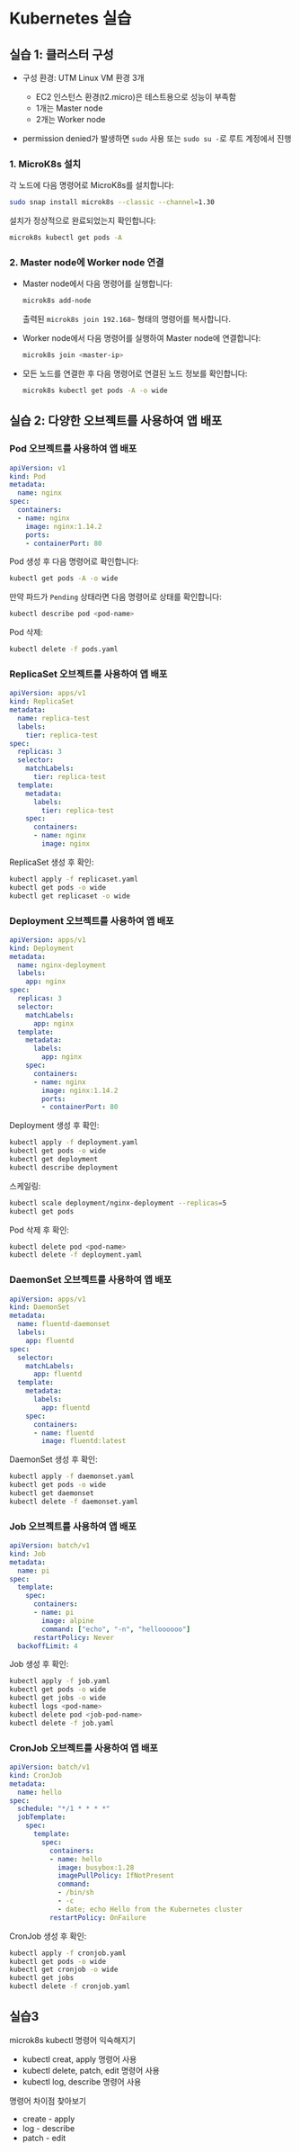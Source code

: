 


# Kubernetes 실습

## 실습 1: 클러스터 구성
- 구성 환경: UTM Linux VM 환경 3개
  - EC2 인스턴스 환경(t2.micro)은 테스트용으로 성능이 부족함
  - 1개는 Master node
  - 2개는 Worker node

- permission denied가 발생하면 `sudo` 사용 또는 `sudo su -`로 루트 계정에서 진행

### 1. MicroK8s 설치
각 노드에 다음 명령어로 MicroK8s를 설치합니다:
```bash
sudo snap install microk8s --classic --channel=1.30
```
설치가 정상적으로 완료되었는지 확인합니다:
```bash
microk8s kubectl get pods -A
```

### 2. Master node에 Worker node 연결
- Master node에서 다음 명령어를 실행합니다:
  ```bash
  microk8s add-node
  ```
  출력된 `microk8s join 192.168~` 형태의 명령어를 복사합니다.

- Worker node에서 다음 명령어를 실행하여 Master node에 연결합니다:
  ```bash
  microk8s join <master-ip>
  ```

- 모든 노드를 연결한 후 다음 명령어로 연결된 노드 정보를 확인합니다:
  ```bash
  microk8s kubectl get pods -A -o wide
  ```

## 실습 2: 다양한 오브젝트를 사용하여 앱 배포

### Pod 오브젝트를 사용하여 앱 배포
```yaml
apiVersion: v1 
kind: Pod 
metadata: 
  name: nginx 
spec: 
  containers: 
  - name: nginx 
    image: nginx:1.14.2 
    ports: 
    - containerPort: 80
```
Pod 생성 후 다음 명령어로 확인합니다:
```bash
kubectl get pods -A -o wide
```
만약 파드가 `Pending` 상태라면 다음 명령어로 상태를 확인합니다:
```bash
kubectl describe pod <pod-name>
```
Pod 삭제:
```bash
kubectl delete -f pods.yaml
```

### ReplicaSet 오브젝트를 사용하여 앱 배포
```yaml
apiVersion: apps/v1 
kind: ReplicaSet 
metadata: 
  name: replica-test 
  labels: 
    tier: replica-test 
spec: 
  replicas: 3 
  selector: 
    matchLabels: 
      tier: replica-test 
  template: 
    metadata: 
      labels: 
        tier: replica-test 
    spec: 
      containers: 
      - name: nginx 
        image: nginx
```
ReplicaSet 생성 후 확인:
```bash
kubectl apply -f replicaset.yaml
kubectl get pods -o wide
kubectl get replicaset -o wide
```

### Deployment 오브젝트를 사용하여 앱 배포
```yaml
apiVersion: apps/v1
kind: Deployment
metadata:
  name: nginx-deployment
  labels:
    app: nginx
spec:
  replicas: 3
  selector:
    matchLabels:
      app: nginx
  template:
    metadata:
      labels:
        app: nginx
    spec:
      containers:
      - name: nginx
        image: nginx:1.14.2
        ports:
        - containerPort: 80
```
Deployment 생성 후 확인:
```bash
kubectl apply -f deployment.yaml
kubectl get pods -o wide
kubectl get deployment
kubectl describe deployment
```
스케일링:
```bash
kubectl scale deployment/nginx-deployment --replicas=5
kubectl get pods
```
Pod 삭제 후 확인:
```bash
kubectl delete pod <pod-name>
kubectl delete -f deployment.yaml
```

### DaemonSet 오브젝트를 사용하여 앱 배포
```yaml
apiVersion: apps/v1
kind: DaemonSet
metadata:
  name: fluentd-daemonset
  labels:
    app: fluentd
spec:
  selector:
    matchLabels:
      app: fluentd
  template:
    metadata:
      labels:
        app: fluentd
    spec:
      containers:
      - name: fluentd
        image: fluentd:latest
```
DaemonSet 생성 후 확인:
```bash
kubectl apply -f daemonset.yaml
kubectl get pods -o wide
kubectl get daemonset
kubectl delete -f daemonset.yaml
```

### Job 오브젝트를 사용하여 앱 배포
```yaml
apiVersion: batch/v1
kind: Job
metadata:
  name: pi
spec:
  template:
    spec:
      containers:
      - name: pi
        image: alpine
        command: ["echo", "-n", "helloooooo"]
      restartPolicy: Never
  backoffLimit: 4
```
Job 생성 후 확인:
```bash
kubectl apply -f job.yaml
kubectl get pods -o wide
kubectl get jobs -o wide
kubectl logs <pod-name>
kubectl delete pod <job-pod-name>
kubectl delete -f job.yaml
```

### CronJob 오브젝트를 사용하여 앱 배포
```yaml
apiVersion: batch/v1
kind: CronJob
metadata:
  name: hello
spec:
  schedule: "*/1 * * * *"
  jobTemplate:
    spec:
      template:
        spec:
          containers:
          - name: hello
            image: busybox:1.28
            imagePullPolicy: IfNotPresent
            command:
            - /bin/sh
            - -c
            - date; echo Hello from the Kubernetes cluster
          restartPolicy: OnFailure
```
CronJob 생성 후 확인:
```bash
kubectl apply -f cronjob.yaml
kubectl get pods -o wide
kubectl get cronjob -o wide
kubectl get jobs
kubectl delete -f cronjob.yaml
```
## 실습3 
microk8s kubectl 명령어 익숙해지기 

- kubectl creat, apply 명령어 사용
- kubectl delete, patch, edit 명령어 사용
- kubectl log, describe 명령어 사용

명령어 차이점 찾아보기
- create - apply
- log - describe
- patch - edit

